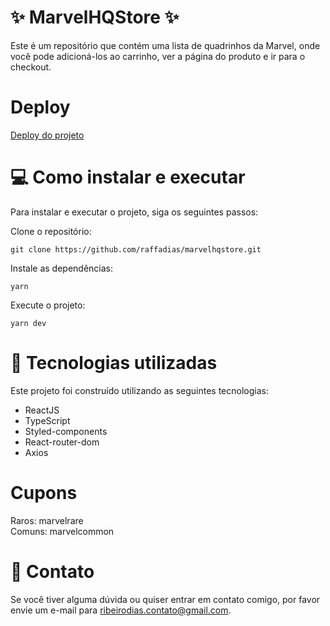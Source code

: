 # :sparkles: MarvelHQStore :sparkles:
Este é um repositório que contém uma lista de quadrinhos da Marvel, onde você pode adicioná-los ao carrinho, ver a página do produto e ir para o checkout.

# Deploy
[Deploy do projeto](https://marvelhqstore.netlify.app/ "Deploy do projeto")

# :computer: Como instalar e executar
Para instalar e executar o projeto, siga os seguintes passos:

Clone o repositório:

```
git clone https://github.com/raffadias/marvelhqstore.git
```

Instale as dependências:
```
yarn
```

Execute o projeto:
```
yarn dev
```

# :rocket: Tecnologias utilizadas
Este projeto foi construído utilizando as seguintes tecnologias:
<ul>
  <li>ReactJS</li>
  <li>TypeScript</li>
  <li>Styled-components</li>
  <li>React-router-dom</li>
  <li>Axios</ul>
</ul>

# Cupons
Raros: marvelrare
</br>
Comuns: marvelcommon

# :email: Contato
Se você tiver alguma dúvida ou quiser entrar em contato comigo, por favor envie um e-mail para ribeirodias.contato@gmail.com.
